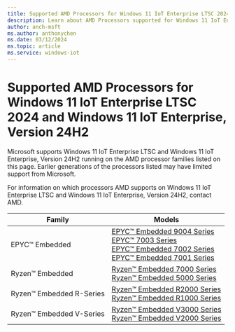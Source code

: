 ```yaml
---
title: Supported AMD Processors for Windows 11 IoT Enterprise LTSC 2024 and Windows 11 IoT Enterprise, Version 24H2
description: Learn about AMD Processors supported for Windows 11 IoT Enterprise LTSC 2024 and Windows 11 IoT Enterprise, Version 24H2
author: anch-msft
ms.author: anthonychen
ms.date: 03/12/2024
ms.topic: article
ms.service: windows-iot
---
```


# Supported AMD Processors for Windows 11 IoT Enterprise LTSC 2024 and Windows 11 IoT Enterprise, Version 24H2

Microsoft supports Windows 11 IoT Enterprise LTSC and Windows 11 IoT Enterprise, Version 24H2 running on the AMD processor families listed on this page. Earlier generations of the processors listed may have limited support from Microsoft. 

For information on which processors AMD supports on Windows 11 IoT Enterprise LTSC and Windows 11 IoT Enterprise, Version 24H2, contact AMD.

| Family | Models |
|---|---|
|EPYC&trade; Embedded |[EPYC&trade; Embedded 9004 Series](https://www.amd.com/en/processors/embedded-epyc-9004-series)<br/> [EPYC&trade; 7003 Series](https://www.amd.com/en/processors/epyc-7003-series)<br/> [EPYC&trade; Embedded 7002 Series](https://www.amd.com/en/processors/embedded-epyc-7002-series)<br/> [EPYC&trade; Embedded 7001 Series](https://www.amd.com/en/processors/embedded-epyc-7001-series) |
|Ryzen&trade; Embedded |[Ryzen&trade; Embedded 7000 Series](https://www.amd.com/en/products/ryzen-embedded-7000-series)<br/> [Ryzen&trade; Embedded 5000 Series](https://www.amd.com/en/products/ryzen-embedded-5000-series)|
|Ryzen&trade; Embedded R-Series |[Ryzen&trade; Embedded R2000 Series](https://www.amd.com/en/products/ryzen-embedded-r2000-series)<br/> [Ryzen&trade; Embedded R1000 Series](https://www.amd.com/en/products/embedded-ryzen-r1000-series)<br/>|
|Ryzen&trade; Embedded V-Series |[Ryzen&trade; Embedded V3000 Series](https://www.amd.com/en/products/ryzen-embedded-v3000-series)<br/> [Ryzen&trade; Embedded V2000 Series](https://www.amd.com/en/processors/embedded-ryzen-v2000-series)|